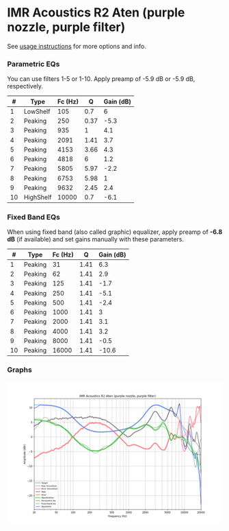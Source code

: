 # IMR Acoustics R2 Aten (purple nozzle, purple filter)
See [usage instructions](https://github.com/jaakkopasanen/AutoEq#usage) for more options and info.

### Parametric EQs
You can use filters 1-5 or 1-10. Apply preamp of -5.9 dB or -5.9 dB, respectively.

|   # | Type      |   Fc (Hz) |    Q |   Gain (dB) |
|-----|-----------|-----------|------|-------------|
|   1 | LowShelf  |       105 | 0.7  |         6   |
|   2 | Peaking   |       250 | 0.37 |        -5.3 |
|   3 | Peaking   |       935 | 1    |         4.1 |
|   4 | Peaking   |      2091 | 1.41 |         3.7 |
|   5 | Peaking   |      4153 | 3.66 |         4.3 |
|   6 | Peaking   |      4818 | 6    |         1.2 |
|   7 | Peaking   |      5805 | 5.97 |        -2.2 |
|   8 | Peaking   |      6753 | 5.98 |         1   |
|   9 | Peaking   |      9632 | 2.45 |         2.4 |
|  10 | HighShelf |     10000 | 0.7  |        -6.1 |

### Fixed Band EQs
When using fixed band (also called graphic) equalizer, apply preamp of **-6.8 dB** (if available) and set gains manually with these parameters.

|   # | Type    |   Fc (Hz) |    Q |   Gain (dB) |
|-----|---------|-----------|------|-------------|
|   1 | Peaking |        31 | 1.41 |         6.3 |
|   2 | Peaking |        62 | 1.41 |         2.9 |
|   3 | Peaking |       125 | 1.41 |        -1.7 |
|   4 | Peaking |       250 | 1.41 |        -5.1 |
|   5 | Peaking |       500 | 1.41 |        -2.4 |
|   6 | Peaking |      1000 | 1.41 |         3   |
|   7 | Peaking |      2000 | 1.41 |         3.1 |
|   8 | Peaking |      4000 | 1.41 |         3.2 |
|   9 | Peaking |      8000 | 1.41 |        -0.5 |
|  10 | Peaking |     16000 | 1.41 |       -10.6 |

### Graphs
![](./IMR%20Acoustics%20R2%20Aten%20(purple%20nozzle,%20purple%20filter).png)
